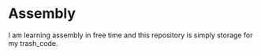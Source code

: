 # Assembly
I am learning assembly in free time and this repository is simply storage for my trash_code.
